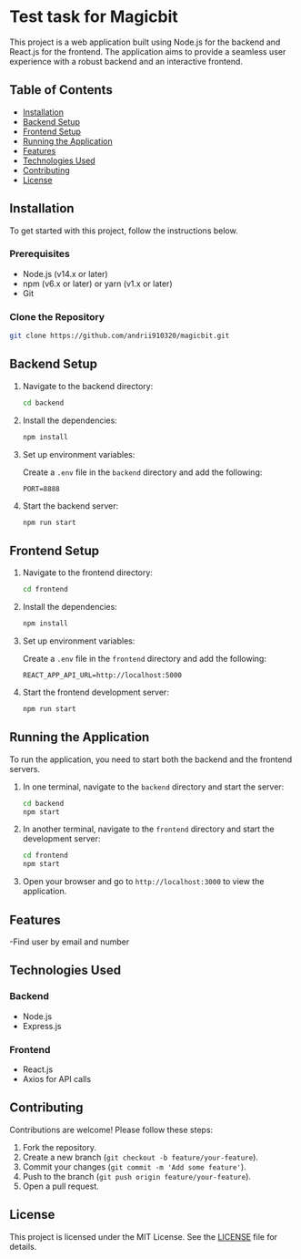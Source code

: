 # Test task for Magicbit

This project is a web application built using Node.js for the backend and React.js for the frontend. The application aims to provide a seamless user experience with a robust backend and an interactive frontend.

## Table of Contents

- [Installation](#installation)
- [Backend Setup](#backend-setup)
- [Frontend Setup](#frontend-setup)
- [Running the Application](#running-the-application)
- [Features](#features)
- [Technologies Used](#technologies-used)
- [Contributing](#contributing)
- [License](#license)

## Installation

To get started with this project, follow the instructions below.

### Prerequisites

- Node.js (v14.x or later)
- npm (v6.x or later) or yarn (v1.x or later)
- Git

### Clone the Repository

```bash
git clone https://github.com/andrii910320/magicbit.git
```

## Backend Setup

1. Navigate to the backend directory:

   ```bash
   cd backend
   ```

2. Install the dependencies:

   ```bash
   npm install
   ```

3. Set up environment variables:

   Create a `.env` file in the `backend` directory and add the following:

   ```env
   PORT=8888
   ```

4. Start the backend server:

   ```bash
   npm run start
   ```

## Frontend Setup

1. Navigate to the frontend directory:

   ```bash
   cd frontend
   ```

2. Install the dependencies:

   ```bash
   npm install
   ```

3. Set up environment variables:

   Create a `.env` file in the `frontend` directory and add the following:

   ```env
   REACT_APP_API_URL=http://localhost:5000
   ```

4. Start the frontend development server:

   ```bash
   npm run start
   ```

## Running the Application

To run the application, you need to start both the backend and the frontend servers.

1. In one terminal, navigate to the `backend` directory and start the server:

   ```bash
   cd backend
   npm start
   ```

2. In another terminal, navigate to the `frontend` directory and start the development server:

   ```bash
   cd frontend
   npm start
   ```

3. Open your browser and go to `http://localhost:3000` to view the application.

## Features

-Find user by email and number

## Technologies Used

### Backend

- Node.js
- Express.js

### Frontend

- React.js
- Axios for API calls

## Contributing

Contributions are welcome! Please follow these steps:

1. Fork the repository.
2. Create a new branch (`git checkout -b feature/your-feature`).
3. Commit your changes (`git commit -m 'Add some feature'`).
4. Push to the branch (`git push origin feature/your-feature`).
5. Open a pull request.

## License

This project is licensed under the MIT License. See the [LICENSE](LICENSE) file for details.

